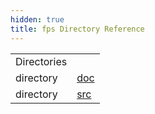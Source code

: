 ```yaml
---
hidden: true
title: fps Directory Reference
---
```


|  |  |
|----|----|
| Directories |  |
| directory   | <a href="dir_178d05214aea8f58cfc3ce81d0dd6662.md">doc</a> |
| directory   | <a href="dir_1a7d6ab8167e882017a61335ea4a2dd7.md">src</a> |
